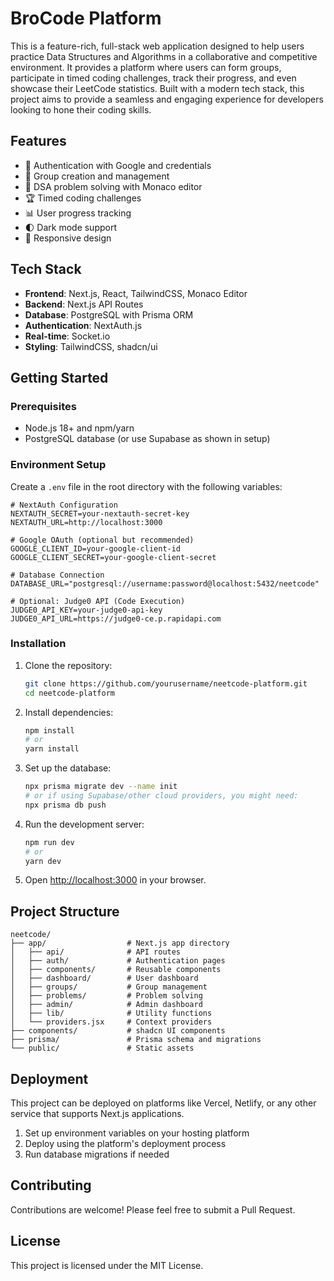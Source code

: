 # BroCode Platform

This is a feature-rich, full-stack web application designed to help users practice Data Structures and Algorithms in a collaborative and competitive environment. It provides a platform where users can form groups, participate in timed coding challenges, track their progress, and even showcase their LeetCode statistics. Built with a modern tech stack, this project aims to provide a seamless and engaging experience for developers looking to hone their coding skills.

## Features

- 🔐 Authentication with Google and credentials
- 👥 Group creation and management
- 📝 DSA problem solving with Monaco editor
- 🏆 Timed coding challenges
- 📊 User progress tracking
- 🌓 Dark mode support
- 📱 Responsive design

## Tech Stack

- **Frontend**: Next.js, React, TailwindCSS, Monaco Editor
- **Backend**: Next.js API Routes
- **Database**: PostgreSQL with Prisma ORM
- **Authentication**: NextAuth.js
- **Real-time**: Socket.io
- **Styling**: TailwindCSS, shadcn/ui

## Getting Started

### Prerequisites

- Node.js 18+ and npm/yarn
- PostgreSQL database (or use Supabase as shown in setup)

### Environment Setup

Create a `.env` file in the root directory with the following variables:

```
# NextAuth Configuration
NEXTAUTH_SECRET=your-nextauth-secret-key
NEXTAUTH_URL=http://localhost:3000

# Google OAuth (optional but recommended)
GOOGLE_CLIENT_ID=your-google-client-id
GOOGLE_CLIENT_SECRET=your-google-client-secret

# Database Connection
DATABASE_URL="postgresql://username:password@localhost:5432/neetcode"

# Optional: Judge0 API (Code Execution)
JUDGE0_API_KEY=your-judge0-api-key
JUDGE0_API_URL=https://judge0-ce.p.rapidapi.com
```

### Installation

1. Clone the repository:
   ```bash
   git clone https://github.com/yourusername/neetcode-platform.git
   cd neetcode-platform
   ```

2. Install dependencies:
   ```bash
   npm install
   # or
   yarn install
   ```

3. Set up the database:
   ```bash
   npx prisma migrate dev --name init
   # or if using Supabase/other cloud providers, you might need:
   npx prisma db push
   ```

4. Run the development server:
   ```bash
   npm run dev
   # or
   yarn dev
   ```

5. Open [http://localhost:3000](http://localhost:3000) in your browser.

## Project Structure

```
neetcode/
├── app/                  # Next.js app directory
│   ├── api/              # API routes
│   ├── auth/             # Authentication pages
│   ├── components/       # Reusable components
│   ├── dashboard/        # User dashboard
│   ├── groups/           # Group management
│   ├── problems/         # Problem solving
│   ├── admin/            # Admin dashboard
│   ├── lib/              # Utility functions
│   └── providers.jsx     # Context providers
├── components/           # shadcn UI components
├── prisma/               # Prisma schema and migrations
└── public/               # Static assets
```

## Deployment

This project can be deployed on platforms like Vercel, Netlify, or any other service that supports Next.js applications.

1. Set up environment variables on your hosting platform
2. Deploy using the platform's deployment process
3. Run database migrations if needed

## Contributing

Contributions are welcome! Please feel free to submit a Pull Request.

## License

This project is licensed under the MIT License.
